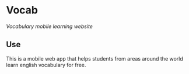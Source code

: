 # Vocab

*Vocabulary mobile learning website*

## Use

This is a mobile web app that helps students from areas around the world learn english vocabulary for free.
